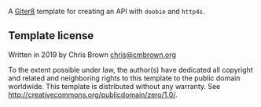 A [Giter8][g8] template for creating an API with `doobie` and `http4s`.

Template license
----------------
Written in 2019 by Chris Brown chris@cmbrown.org

To the extent possible under law, the author(s) have dedicated all copyright and related
and neighboring rights to this template to the public domain worldwide.
This template is distributed without any warranty. See <http://creativecommons.org/publicdomain/zero/1.0/>.

[g8]: http://www.foundweekends.org/giter8/
